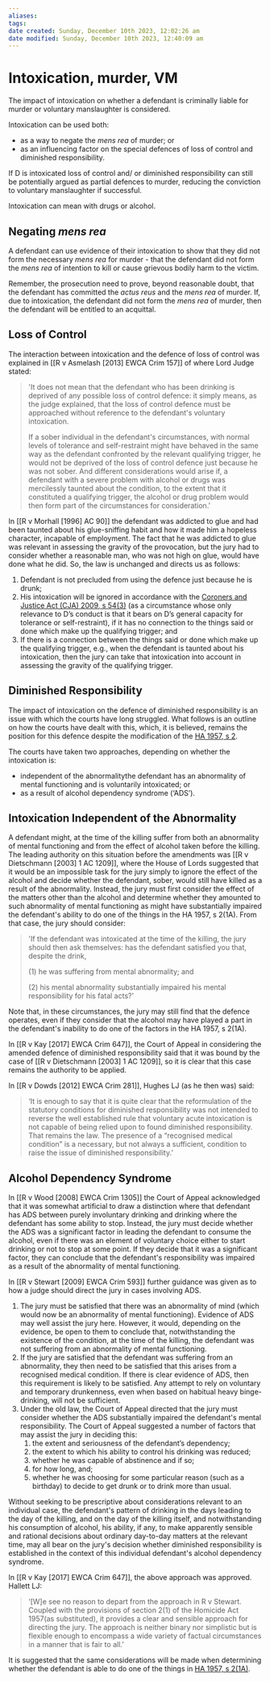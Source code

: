 ```yaml
---
aliases: 
tags: 
date created: Sunday, December 10th 2023, 12:02:26 am
date modified: Sunday, December 10th 2023, 12:40:09 am
---
```


# Intoxication, murder, VM

The impact of intoxication on whether a defendant is criminally liable for murder or voluntary manslaughter is considered.

Intoxication can be used both:

- as a way to negate the _mens rea_ of murder; or
- as an influencing factor on the special defences of loss of control and diminished responsibility.

If D is intoxicated loss of control and/ or diminished responsibility can still be potentially argued as partial defences to murder, reducing the conviction to voluntary manslaughter if successful.

Intoxication can mean with drugs or alcohol.

## Negating _mens rea_

A defendant can use evidence of their intoxication to show that they did not form the necessary _mens rea_ for murder - that the defendant did not form the _mens rea_ of intention to kill or cause grievous bodily harm to the victim.

Remember, the prosecution need to prove, beyond reasonable doubt, that the defendant has committed the _actus reus_ and the _mens rea_ of murder. If, due to intoxication, the defendant did not form the _mens rea_ of murder, then the defendant will be entitled to an acquittal.

## Loss of Control

The interaction between intoxication and the defence of loss of control was explained in [[R v Asmelash [2013] EWCA Crim 157]] of where Lord Judge stated:

> 'It does not mean that the defendant who has been drinking is deprived of any possible loss of control defence: it simply means, as the judge explained, that the loss of control defence must be approached without reference to the defendant's voluntary intoxication.
>
> If a sober individual in the defendant's circumstances, with normal levels of tolerance and self-restraint might have behaved in the same way as the defendant confronted by the relevant qualifying trigger, he would not be deprived of the loss of control defence just because he was not sober. And different considerations would arise if, a defendant with a severe problem with alcohol or drugs was mercilessly taunted about the condition, to the extent that it constituted a qualifying trigger, the alcohol or drug problem would then form part of the circumstances for consideration.'

In [[R v Morhall [1996] AC 90]] the defendant was addicted to glue and had been taunted about his glue-sniffing habit and how it made him a hopeless character, incapable of employment. The fact that he was addicted to glue was relevant in assessing the gravity of the provocation, but the jury had to consider whether a reasonable man, who was not high on glue, would have done what he did. So, the law is unchanged and directs us as follows:

1. Defendant is not precluded from using the defence just because he is drunk;
2. His intoxication will be ignored in accordance with the [Coroners and Justice Act (CJA) 2009, s 54(3)](https://www.legislation.gov.uk/ukpga/2009/25/section/55) (as a circumstance whose only relevance to D’s conduct is that it bears on D’s general capacity for tolerance or self-restraint), if it has no connection to the things said or done which make up the qualifying trigger; and
3. If there is a connection between the things said or done which make up the qualifying trigger, e.g., when the defendant is taunted about his intoxication, then the jury can take that intoxication into account in assessing the gravity of the qualifying trigger.

## Diminished Responsibility

The impact of intoxication on the defence of diminished responsibility is an issue with which the courts have long struggled. What follows is an outline on how the courts have dealt with this, which, it is believed, remains the position for this defence despite the modification of the [HA 1957, s 2](https://www.legislation.gov.uk/ukpga/Eliz2/5-6/11/section/2).

The courts have taken two approaches, depending on whether the intoxication is:

- independent of the abnormalitythe defendant has an abnormality of mental functioning and is voluntarily intoxicated; or
- as a result of alcohol dependency syndrome (‘ADS’).

## Intoxication Independent of the Abnormality

A defendant might, at the time of the killing suffer from both an abnormality of mental functioning and from the effect of alcohol taken before the killing. The leading authority on this situation before the amendments was [[R v Dietschmann [2003] 1 AC 1209]], where the House of Lords suggested that it would be an impossible task for the jury simply to ignore the effect of the alcohol and decide whether the defendant, sober, would still have killed as a result of the abnormality. Instead, the jury must first consider the effect of the matters other than the alcohol and determine whether they amounted to such abnormality of mental functioning as might have substantially impaired the defendant's ability to do one of the things in the HA 1957, s 2(1A). From that case, the jury should consider:

> 'If the defendant was intoxicated at the time of the killing, the jury should then ask themselves: has the defendant satisfied you that, despite the drink,
>
> (1) he was suffering from mental abnormality; and
>
> (2) his mental abnormality substantially impaired his mental responsibility for his fatal acts?'

Note that, in these circumstances, the jury may still find that the defence operates, even if they consider that the alcohol may have played a part in the defendant's inability to do one of the factors in the HA 1957, s 2(1A).

In [[R v Kay [2017] EWCA Crim 647]], the Court of Appeal in considering the amended defence of diminished responsibility said that it was bound by the case of [[R v Dietschmann [2003] 1 AC 1209]], so it is clear that this case remains the authority to be applied.

In [[R v Dowds [2012] EWCA Crim 281]], Hughes LJ (as he then was) said:

> ‘It is enough to say that it is quite clear that the reformulation of the statutory conditions for diminished responsibility was not intended to reverse the well established rule that voluntary acute intoxication is not capable of being relied upon to found diminished responsibility. That remains the law. The presence of a “recognised medical condition” is a necessary, but not always a sufficient, condition to raise the issue of diminished responsibility.’

## Alcohol Dependency Syndrome

In [[R v Wood [2008] EWCA Crim 1305]] the Court of Appeal acknowledged that it was somewhat artificial to draw a distinction where that defendant has ADS between purely involuntary drinking and drinking where the defendant has some ability to stop. Instead, the jury must decide whether the ADS was a significant factor in leading the defendant to consume the alcohol, even if there was an element of voluntary choice either to start drinking or not to stop at some point. If they decide that it was a significant factor, they can conclude that the defendant's responsibility was impaired as a result of the abnormality of mental functioning.

In [[R v Stewart [2009] EWCA Crim 593]] further guidance was given as to how a judge should direct the jury in cases involving ADS.

1. The jury must be satisfied that there was an abnormality of mind (which would now be an abnormality of mental functioning). Evidence of ADS may well assist the jury here. However, it would, depending on the evidence, be open to them to conclude that, notwithstanding the existence of the condition, at the time of the killing, the defendant was not suffering from an abnormality of mental functioning.
2. If the jury are satisfied that the defendant was suffering from an abnormality, they then need to be satisfied that this arises from a recognised medical condition. If there is clear evidence of ADS, then this requirement is likely to be satisfied. Any attempt to rely on voluntary and temporary drunkenness, even when based on habitual heavy binge-drinking, will not be sufficient.
3. Under the old law, the Court of Appeal directed that the jury must consider whether the ADS substantially impaired the defendant's mental responsibility. The Court of Appeal suggested a number of factors that may assist the jury in deciding this:
	1. the extent and seriousness of the defendant’s dependency;
	2. the extent to which his ability to control his drinking was reduced;
	3. whether he was capable of abstinence and if so;
	4. for how long, and;
	5. whether he was choosing for some particular reason (such as a birthday) to decide to get drunk or to drink more than usual.

Without seeking to be prescriptive about considerations relevant to an individual case, the defendant's pattern of drinking in the days leading to the day of the killing, and on the day of the killing itself, and notwithstanding his consumption of alcohol, his ability, if any, to make apparently sensible and rational decisions about ordinary day-to-day matters at the relevant time, may all bear on the jury's decision whether diminished responsibility is established in the context of this individual defendant's alcohol dependency syndrome.

In [[R v Kay [2017] EWCA Crim 647]], the above approach was approved. Hallett LJ:

> ‘[W]e see no reason to depart from the approach in R v Stewart. Coupled with the provisions of section 2(1) of the Homicide Act 1957(as substituted), it provides a clear and sensible approach for directing the jury. The approach is neither binary nor simplistic but is flexible enough to encompass a wide variety of factual circumstances in a manner that is fair to all.’

It is suggested that the same considerations will be made when determining whether the defendant is able to do one of the things in [HA 1957, s 2(1A)](https://www.legislation.gov.uk/ukpga/Eliz2/5-6/11/section/2).
